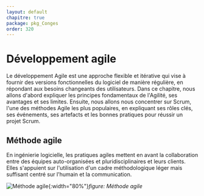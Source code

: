 ```yaml
---
layout: default
chapitre: true
package: pkg_Conges
order: 320
---
```


<!-- new slide -->

# Développement agile  

Le développement Agile est une approche flexible et itérative qui vise à fournir des versions fonctionnelles du logiciel de manière régulière, en répondant aux besoins changeants des utilisateurs.
Dans ce chapitre, nous allons d'abord expliquer les principes fondamentaux de l'Agilité, ses avantages et ses limites. Ensuite, nous allons nous concentrer sur Scrum, l'une des méthodes Agile les plus populaires, en expliquant ses rôles clés, ses événements, ses artefacts et les bonnes pratiques pour réussir un projet Scrum.

## Méthode agile

En ingénierie logicielle, les pratiques agiles mettent en avant la collaboration entre des équipes auto-organisées et pluridisciplinaires et leurs clients. Elles s'appuient sur l'utilisation d'un cadre méthodologique léger mais suffisant centré sur l'humain et la communication.

![Méthode agile](/gestion-personnels/pkg_Conges/developpement-agile/images/Methode-agile.jpg){:width="80%"}*figure: Méthode agile*